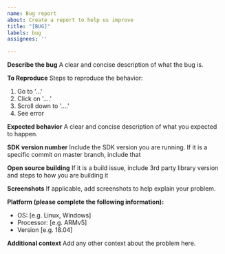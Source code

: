 ```yaml
---
name: Bug report
about: Create a report to help us improve
title: "[BUG]"
labels: bug
assignees: ''

---
```


**Describe the bug**
A clear and concise description of what the bug is.

**To Reproduce**
Steps to reproduce the behavior:
1. Go to '...'
2. Click on '....'
3. Scroll down to '....'
4. See error

**Expected behavior**
A clear and concise description of what you expected to happen.

**SDK version number**
Include the SDK version you are running. If it is a specific commit on master branch, include that

**Open source building**
If it is a build issue, include 3rd party library version and steps to how you are building it

**Screenshots**
If applicable, add screenshots to help explain your problem.

**Platform (please complete the following information):**
 - OS: [e.g. Linux, Windows]
 - Processor: [e.g. ARMv5]
 - Version [e.g. 18.04]

**Additional context**
Add any other context about the problem here.
